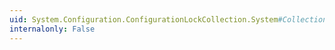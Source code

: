 ```yaml
---
uid: System.Configuration.ConfigurationLockCollection.System#Collections#ICollection#CopyTo(System.Array,System.Int32)
internalonly: False
---
```


